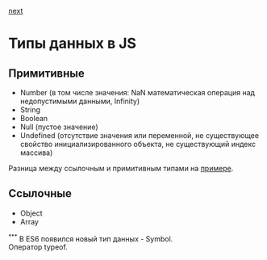 <a href="02.md">next</a>

<h1>Типы данных в JS</h1>

<h2>Примитивные</h2>
<ul>
<li>
Number (в том числе значения: NaN математическая операция над недопустимыми данными, Infinity)
</li>
<li>
String
</li>
<li>
Boolean
</li>
<li>
Null (пустое значение)
</li>
<li>
Undefined (отсутствие значения или переменной, не существующее свойство инициализированного объекта, не существующий индекс массива)
</li>
</ul>

<div>
Разница между ссылочным и примитивным типами на <a href="https://codepen.io/paawel/pen/pEERKp?editors=0112">примере</a>.
</div>

<h2>Ссылочные</h2>
<ul>
<li>
Object
</li>
<li>
Array
</li>
</ul>

<div>
<sup>***</sup> В ES6 появился новый тип данных - Symbol.<br/>
Оператор typeof.
</div>